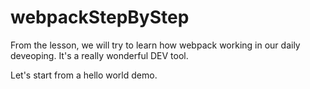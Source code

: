 # webpackStepByStep
From the lesson, we will try to learn how webpack working in our daily deveoping.
It's a really wonderful DEV tool.

Let's start from a hello world demo.
